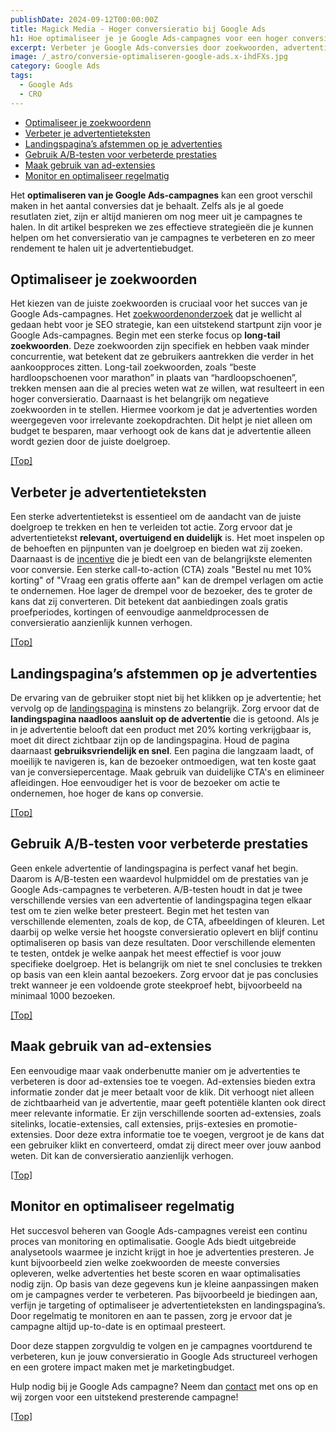 ```yaml
---
publishDate: 2024-09-12T00:00:00Z
title: Magick Media - Hoger conversieratio bij Google Ads
h1: Hoe optimaliseer je je Google Ads-campagnes voor een hoger conversieratio?
excerpt: Verbeter je Google Ads-conversies door zoekwoorden, advertenties en landingspagina's op elkaar af te stemmen. Ontdek zes tips voor hogere ROI in deze blog!
image: /_astro/conversie-optimaliseren-google-ads.x-ihdFXs.jpg
category: Google Ads
tags:
  - Google Ads
  - CRO
---
```


- [Optimaliseer je zoekwoordenn](#optimaliseer-je-zoekwoorden)
- [Verbeter je advertentieteksten](#verbeter-je-advertentieteksten)
- [Landingspagina’s afstemmen op je advertenties](#landingspaginas-afstemmen-op-je-advertenties)
- [Gebruik A/B-testen voor verbeterde prestaties](#gebruik-ab-testen-voor-verbeterde-prestaties)
- [Maak gebruik van ad-extensies](#maak-gebruik-van-ad-extensies)
- [Monitor en optimaliseer regelmatig](#monitor-en-optimaliseer-regelmatig)

Het <b>optimaliseren van je Google Ads-campagnes</b> kan een groot verschil maken in het aantal conversies dat je behaalt. Zelfs als je al goede resutlaten ziet, zijn er altijd manieren om nog meer uit je campagnes te halen. In dit artikel bespreken we zes effectieve strategieën die je kunnen helpen om het conversieratio van je campagnes te verbeteren en zo meer rendement te halen uit je advertentiebudget.

## Optimaliseer je zoekwoorden
Het kiezen van de juiste zoekwoorden is cruciaal voor het succes van je Google Ads-campagnes. Het <a href="/zoekwoorden-analyseren-en-hogerop-in-google/">zoekwoordenonderzoek</a> dat je wellicht al gedaan hebt voor je SEO strategie, kan een uitstekend startpunt zijn voor je Google Ads-campagnes. Begin met een sterke focus op <b>long-tail zoekwoorden</b>. Deze zoekwoorden zijn specifiek en hebben vaak minder concurrentie, wat betekent dat ze gebruikers aantrekken die verder in het aankoopproces zitten. Long-tail zoekwoorden, zoals “beste hardloopschoenen voor marathon” in plaats van “hardloopschoenen”, trekken mensen aan die al precies weten wat ze willen, wat resulteert in een hoger conversieratio. Daarnaast is het belangrijk om negatieve zoekwoorden in te stellen. Hiermee voorkom je dat je advertenties worden weergegeven voor irrelevante zoekopdrachten. Dit helpt je niet alleen om budget te besparen, maar verhoogt ook de kans dat je advertentie alleen wordt gezien door de juiste doelgroep.

[[Top]](#top)

## Verbeter je advertentieteksten
Een sterke advertentietekst is essentieel om de aandacht van de juiste doelgroep te trekken en hen te verleiden tot actie. Zorg ervoor dat je advertentietekst <b>relevant, overtuigend en duidelijk</b> is. Het moet inspelen op de behoeften en pijnpunten van je doelgroep en bieden wat zij zoeken. Daarnaast is de <a href="https://www.encyclo.nl/begrip/incentive" target="_blank" rel="noopener">incentive</a> die je biedt een van de belangrijkste elementen voor conversie. Een sterke call-to-action (CTA) zoals "Bestel nu met 10% korting" of "Vraag een gratis offerte aan" kan de drempel verlagen om actie te ondernemen. Hoe lager de drempel voor de bezoeker, des te groter de kans dat zij converteren. Dit betekent dat aanbiedingen zoals gratis proefperiodes, kortingen of eenvoudige aanmeldprocessen de conversieratio aanzienlijk kunnen verhogen.

[[Top]](#top)

## Landingspagina’s afstemmen op je advertenties
De ervaring van de gebruiker stopt niet bij het klikken op je advertentie; het vervolg op de <a href="/google-ads-sea/#tarieven">landingspagina</a> is minstens zo belangrijk. Zorg ervoor dat de <b>landingspagina naadloos aansluit op de advertentie</b> die is getoond. Als je in je advertentie belooft dat een product met 20% korting verkrijgbaar is, moet dit direct zichtbaar zijn op de landingspagina. Houd de pagina daarnaast <b>gebruiksvriendelijk en snel</b>. Een pagina die langzaam laadt, of moeilijk te navigeren is, kan de bezoeker ontmoedigen, wat ten koste gaat van je conversiepercentage. Maak gebruik van duidelijke CTA's en elimineer afleidingen. Hoe eenvoudiger het is voor de bezoeker om actie te ondernemen, hoe hoger de kans op conversie.

[[Top]](#top)

## Gebruik A/B-testen voor verbeterde prestaties
Geen enkele advertentie of landingspagina is perfect vanaf het begin. Daarom is A/B-testen een waardevol hulpmiddel om de prestaties van je Google Ads-campagnes te verbeteren. A/B-testen houdt in dat je twee verschillende versies van een advertentie of landingspagina tegen elkaar test om te zien welke beter presteert. Begin met het testen van verschillende elementen, zoals de kop, de CTA, afbeeldingen of kleuren. Let daarbij op welke versie het hoogste conversieratio oplevert en blijf continu optimaliseren op basis van deze resultaten. Door verschillende elementen te testen, ontdek je welke aanpak het meest effectief is voor jouw specifieke doelgroep. Het is belangrijk om niet te snel conclusies te trekken op basis van een klein aantal bezoekers. Zorg ervoor dat je pas conclusies trekt wanneer je een voldoende grote steekproef hebt, bijvoorbeeld na minimaal 1000 bezoeken.

[[Top]](#top)

## Maak gebruik van ad-extensies
Een eenvoudige maar vaak onderbenutte manier om je advertenties te verbeteren is door ad-extensies toe te voegen. Ad-extensies bieden extra informatie zonder dat je meer betaalt voor de klik. Dit verhoogt niet alleen de zichtbaarheid van je advertentie, maar geeft potentiële klanten ook direct meer relevante informatie. Er zijn verschillende soorten ad-extensies, zoals sitelinks, locatie-extensies, call extensies, prijs-extesies en promotie-extensies. Door deze extra informatie toe te voegen, vergroot je de kans dat een gebruiker klikt en converteerd, omdat zij direct meer over jouw aanbod weten. Dit kan de conversieratio aanzienlijk verhogen.

[[Top]](#top)

## Monitor en optimaliseer regelmatig
Het succesvol beheren van Google Ads-campagnes vereist een continu proces van monitoring en optimalisatie. Google Ads biedt uitgebreide analysetools waarmee je inzicht krijgt in hoe je advertenties presteren. Je kunt bijvoorbeeld zien welke zoekwoorden de meeste conversies opleveren, welke advertenties het beste scoren en waar optimalisaties nodig zijn. Op basis van deze gegevens kun je kleine aanpassingen maken om je campagnes verder te verbeteren. Pas bijvoorbeeld je biedingen aan, verfijn je targeting of optimaliseer je advertentieteksten en landingspagina’s. Door regelmatig te monitoren en aan te passen, zorg je ervoor dat je campagne altijd up-to-date is en optimaal presteert.

Door deze stappen zorgvuldig te volgen en je campagnes voortdurend te verbeteren, kun je jouw conversieratio in Google Ads structureel verhogen en een grotere impact maken met je marketingbudget.

Hulp nodig bij je Google Ads campagne? Neem dan <a href="/contact/">contact</a> met ons op en wij zorgen voor een uitstekend presterende campagne!</li>

[[Top]](#top)